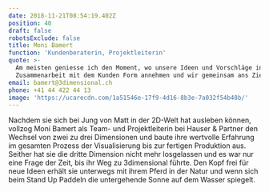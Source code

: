 ```yaml
---
date: 2018-11-21T08:54:19.402Z
position: 40
draft: false
robotsExclude: false
title: Moni Bamert
function: 'Kundenberaterin, Projektleiterin'
quote: >-
  Am meisten geniesse ich den Moment, wo unsere Ideen und Vorschläge in
  Zusammenarbeit mit dem Kunden Form annehmen und wir gemeinsam ans Ziel kommen.
email: bamert@3dimensional.ch
phone: +41 44 422 44 13
image: 'https://ucarecdn.com/1a51546e-17f9-4d16-8b3e-7a032f54b48b/'
---
```

Nachdem sie sich bei Jung von Matt in der 2D-Welt hat ausleben können, vollzog Moni Bamert als Team- und Projektleiterin bei Hauser & Partner den Wechsel von zwei zu drei Dimensionen und baute ihre wertvolle Erfahrung im gesamten Prozess der Visualisierung bis zur fertigen Produktion aus. Seither hat sie die dritte Dimension nicht mehr losgelassen und es war nur eine Frage der Zeit, bis ihr Weg zu 3dimensional führte. Den Kopf frei für neue Ideen erhält sie unterwegs mit ihrem Pferd in der Natur und wenn sich beim Stand Up Paddeln die untergehende Sonne auf dem Wasser spiegelt.
